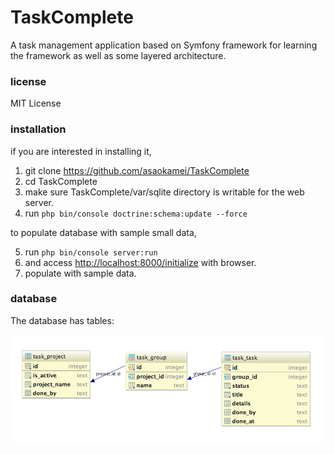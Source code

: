 TaskComplete
====

A task management application based on Symfony framework 
for learning the framework as well as some layered architecture. 

### license

MIT License

### installation

if you are interested in installing it, 

1. git clone https://github.com/asaokamei/TaskComplete
2. cd TaskComplete
3. make sure TaskComplete/var/sqlite directory is writable 
for the web server. 
4. run `php bin/console doctrine:schema:update --force`

to populate database with sample small data, 

5. run `php bin/console server:run`
6. and access [http://localhost:8000/initialize](http://localhost:8000/initialize) with browser.
7. populate with sample data. 

### database 

The database has tables: 

![ER graph](symfony-task-ER-graph.png)

